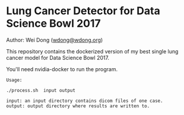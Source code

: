 # Lung Cancer Detector for Data Science Bowl 2017
Author: Wei Dong (wdong@wdong.org)

This repository contains the dockerized version of my best
single lung cancer model for Data Science Bowl 2017.

You'll need nvidia-docker to run the program.

```
Usage:

./process.sh  input output

input: an input directory contains dicom files of one case.
output: output directory where results are written to.

```



